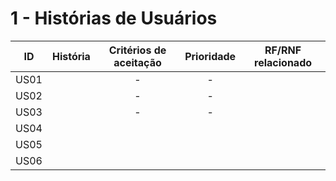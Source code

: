 # 1 - Histórias de Usuários

| ID   |  História  | Critérios de aceitação | Prioridade | RF/RNF relacionado  |        
| :--: | :-----------: | :--------: | :---------: | :----: |
| US01 |                           |   -   |    -     |     
| US02 |                     |  -      |      -   |
| US03 |                            |  -    |     -       |
| US04 |                               |            |             |
| US05 |                |            |             |
| US06 |             |            |             |          
